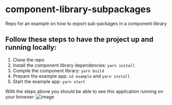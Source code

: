 # component-library-subpackages
Repo for an example on how to export sub-packages in a component library

## Follow these steps to have the project up and running locally:

1. Clone the repo
2. Install the component library dependencies: `yarn install`
3. Compile the component library: `yarn build`
4. Prepare the example app: `cd example` and `yarn install`
5. Start the example app: `yarn start`

With the steps above you should be able to see this application running on your browser:
![image](https://user-images.githubusercontent.com/24475665/208967232-5105d58d-6a1e-4033-ba13-959791b93de5.png)
